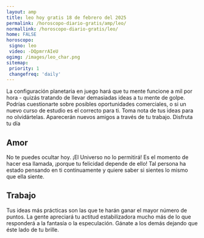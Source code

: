 ```yaml
---
layout: amp
title: leo hoy gratis 18 de febrero del 2025 
permalink: /horoscopo-diario-gratis/amp/leo/
normallink: /horoscopo-diario-gratis/leo/
home: FALSE
horoscopo:
 signo: leo
 video: -DQpmrrAIeU
ogimg: /images/leo_char.png
sitemap:
 priority: 1
 changefreq: 'daily'
---
```



La configuración planetaria en juego hará que tu mente funcione a mil por hora - quizás tratando de llevar demasiadas ideas a tu mente de golpe. Podrías cuestionarte sobre posibles oportunidades comerciales, o si un nuevo curso de estudio es el correcto para ti. Toma nota de tus ideas para no olvidártelas. Aparecerán nuevos amigos a través de tu trabajo. Disfruta tu día

## Amor

No te puedes ocultar hoy. ¡El Universo no lo permitirá! Es el momento de hacer esa llamada, ¡porque tu felicidad depende de ello! Tal persona ha estado pensando en ti continuamente y quiere saber si sientes lo mismo que ella siente.

## Trabajo

Tus ideas más prácticas son las que te harán ganar el mayor número de puntos. La gente apreciará tu actitud estabilizadora mucho más de lo que responderá a la fantasía o la especulación. Gánate a los demás dejando que éste lado de tu brille.